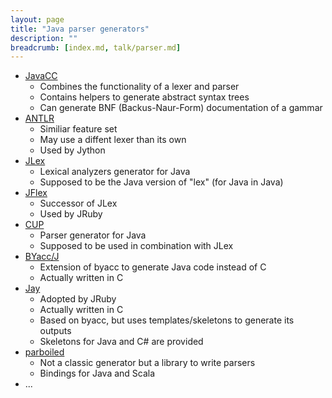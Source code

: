 ```yaml
---
layout: page
title: "Java parser generators"
description: ""
breadcrumb: [index.md, talk/parser.md]
---
```


* [JavaCC](https://javacc.java.net/)
  * Combines the functionality of a lexer and parser
  * Contains helpers to generate abstract syntax trees
  * Can generate BNF (Backus-Naur-Form) documentation of a gammar
* [ANTLR](http://www.antlr.org/)
  * Similiar feature set
  * May use a diffent lexer than its own
  * Used by Jython
* [JLex](http://www.cs.princeton.edu/~appel/modern/java/JLex/)
  * Lexical analyzers generator for Java
  * Supposed to be the Java version of "lex" (for Java in Java)
* [JFlex](http://jflex.de/)
  * Successor of JLex
  * Used by JRuby
* [CUP](http://www.cs.princeton.edu/~appel/modern/java/CUP/)
  * Parser generator for Java
  * Supposed to be used in combination with JLex
* [BYacc/J](http://byaccj.sourceforge.net/)
  * Extension of byacc to generate Java code instead of C
  * Actually written in C
* [Jay](https://github.com/jruby/jay)
  * Adopted by JRuby
  * Actually written in C
  * Based on byacc, but uses templates/skeletons to generate its outputs
  * Skeletons for Java and C# are provided
* [parboiled](https://github.com/sirthias/parboiled)
  * Not a classic generator but a library to write parsers
  * Bindings for Java and Scala
* ...

